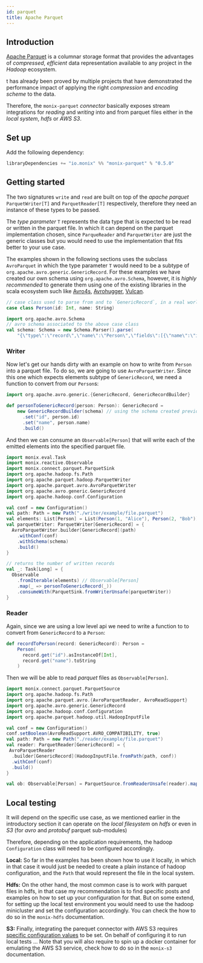 ```yaml
---
id: parquet
title: Apache Parquet
---
```


## Introduction
[Apache Parquet](http://parquet.apache.org/) is a columnar storage format that provides the advantages of _compressed_, _efficient_ data representation available to any project in the _Hadoop_ ecosystem.

 t has already been proved by multiple projects that have demonstrated the performance impact of applying the right _compression_ and _encoding scheme_ to the data.
  
Therefore, the `monix-parquet` _connector_ basically exposes stream integrations for _reading_ and _writing_ into and from parquet files either in the _local system_, _hdfs_ or _AWS S3_.
 
## Set up

Add the following dependency:
 
 ```scala
 libraryDependencies += "io.monix" %% "monix-parquet" % "0.5.0"
 ```

## Getting started

The two signatures `write` and `read` are built on top of the _apache parquet_ `ParquetWriter[T]` and `ParquetReader[T]` respectively, therefore they need an instance of these types to be passed.

The _type parameter_ `T` represents the data type that is expected to be read or written in the parquet file.
In which it can depend on the parquet implementation chosen, since `ParqueReader` and `ParquetWriter` are just the 
 generic classes but you would need to use the implementation that fits better to your use case.

The examples shown in the following sections uses the subclass `AvroParquet` in which the type parameter `T` would need to be a subtype of `org.apache.avro.generic.GenericRecord`. 
For these examples we have created our own schema using `org.apache.avro.Schema`, however, it is *highly recommended* to generate them using  one of the existing libraries in the scala ecosystem such like [Avro4s](https://github.com/sksamuel/avro4s), [Avrohugger](https://github.com/julianpeeters/avrohugger), [Vulcan](https://fd4s.github.io/vulcan/docs/modules).

 ```scala
// case class used to parse from and to `GenericRecord`, in a real world example it would be a subtype of it.
case class Person(id: Int, name: String)
```

```scala
import org.apache.avro.Schema
// avro schema associated to the above case class
val schema: Schema = new Schema.Parser().parse(
    "{\"type\":\"record\",\"name\":\"Person\",\"fields\":[{\"name\":\"id\",\"type\":\"int\"},{\"name\":\"name\",\"type\":\"string\"}]}")
```

### Writer

Now let's get our hands dirty with an example on how to write from `Person` into a parquet file.
 To do so, we are going to use `AvroParquetWriter`. Since this one which expects elements subtype of `GenericRecord`, 
 we need a function to convert from our `Person`s:
 
```scala
import org.apache.avro.generic.{GenericRecord, GenericRecordBuilder}

def personToGenericRecord(person: Person): GenericRecord =
    new GenericRecordBuilder(schema) // using the schema created previously
      .set("id", person.id)
      .set("name", person.name)
      .build()
```

And then we can consume an `Observable[Person]` that will write each of the emitted elements into the specified parquet file.
 
```scala
import monix.eval.Task
import monix.reactive.Observable
import monix.connect.parquet.ParquetSink
import org.apache.hadoop.fs.Path
import org.apache.parquet.hadoop.ParquetWriter
import org.apache.parquet.avro.AvroParquetWriter
import org.apache.avro.generic.GenericRecord
import org.apache.hadoop.conf.Configuration

val conf = new Configuration()
val path: Path = new Path("./writer/example/file.parquet")
val elements: List[Person] = List(Person(1, "Alice"), Person(2, "Bob")) 
val parquetWriter: ParquetWriter[GenericRecord] = {
  AvroParquetWriter.builder[GenericRecord](path)
    .withConf(conf)
    .withSchema(schema)
    .build()
}

// returns the number of written records
val _: Task[Long] = {
  Observable
    .fromIterable(elements) // Observable[Person]
    .map(_ => personToGenericRecord(_))
    .consumeWith(ParquetSink.fromWriterUnsafe(parquetWriter))
}
```

### Reader

Again, since we are using a low level api we need to write a function to to convert from `GenericRecord` to a `Person`:

```scala
def recordToPerson(record: GenericRecord): Person =
    Person(
      record.get("id").asInstanceOf[Int], 
      record.get("name").toString
    )
```

Then we will be able to read _parquet_ files as `Observable[Person]`. 

```scala
import monix.connect.parquet.ParquetSource
import org.apache.hadoop.fs.Path
import org.apache.parquet.avro.{AvroParquetReader, AvroReadSupport}
import org.apache.avro.generic.GenericRecord
import org.apache.hadoop.conf.Configuration
import org.apache.parquet.hadoop.util.HadoopInputFile

val conf = new Configuration()
conf.setBoolean(AvroReadSupport.AVRO_COMPATIBILITY, true)
val path: Path = new Path("./reader/example/file.parquet")
val reader: ParquetReader[GenericRecord] = {
 AvroParquetReader
  .builder[GenericRecord](HadoopInputFile.fromPath(path, conf))
  .withConf(conf)
  .build()
}

val ob: Observable[Person] = ParquetSource.fromReaderUnsafe(reader).map(_ => recordToPerson(_))
```

## Local testing

It will depend on the specific use case, as we mentioned earlier in the introductory section it can operate on the _local filesystem_ on _hdfs_ or even in _S3_ (for _avro_ and _protobuf_ parquet sub-modules)

Therefore, depending on the application requirements, the hadoop `Configuration` class will need to be configured accordingly.
 
__Local:__ So far in the examples has been shown how to use it locally, in which in that case it would just be needed to create a plain instance of hadoop configuration, and the `Path` that would 
 represent the file in the local system. 

__Hdfs:__ On the other hand, the most common case is to work with parquet files in hdfs, in that case my recommendation is to find specific posts and examples on how to set up your configuration for that.
But on some extend, for setting up the local test environment you would need to use the hadoop minicluster and set the configuration accordingly. 
You can check the how to do so in the `monix-hdfs` documentation. 

__S3:__ Finally, integrating the parequet connector with AWS S3 requires [specific configuration values](https://hadoop.apache.org/docs/current/hadoop-aws/tools/hadoop-aws/index.html) to be set. On behalf of configuring it 
to run local tests ... 
Note that you will also require to spin up a docker container for emulating the AWS S3 service, check how to do so in the `monix-s3` documentation. 
